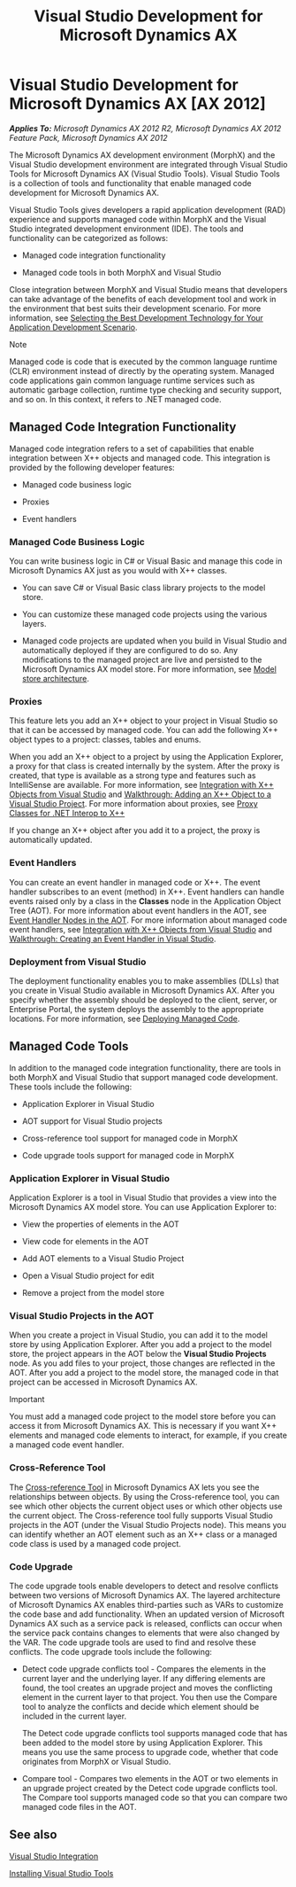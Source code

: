 ﻿---
title: Visual Studio Development for Microsoft Dynamics AX
TOCTitle: Visual Studio Development for Microsoft Dynamics AX
ms:assetid: 3b2cfb0f-4211-42ca-a514-55af7ff11dcd
ms:mtpsurl: https://msdn.microsoft.com/en-us/library/Gg889157(v=AX.60)
ms:contentKeyID: 35272052
ms.date: 11/21/2012
mtps_version: v=AX.60
---

# Visual Studio Development for Microsoft Dynamics AX [AX 2012]


_**Applies To:** Microsoft Dynamics AX 2012 R2, Microsoft Dynamics AX 2012 Feature Pack, Microsoft Dynamics AX 2012_

The Microsoft Dynamics AX development environment (MorphX) and the Visual Studio development environment are integrated through Visual Studio Tools for Microsoft Dynamics AX (Visual Studio Tools). Visual Studio Tools is a collection of tools and functionality that enable managed code development for Microsoft Dynamics AX.

Visual Studio Tools gives developers a rapid application development (RAD) experience and supports managed code within MorphX and the Visual Studio integrated development environment (IDE). The tools and functionality can be categorized as follows:

  - Managed code integration functionality

  - Managed code tools in both MorphX and Visual Studio

Close integration between MorphX and Visual Studio means that developers can take advantage of the benefits of each development tool and work in the environment that best suits their development scenario. For more information, see [Selecting the Best Development Technology for Your Application Development Scenario](http://go.microsoft.com/fwlink/?linkid=213138).


> [!NOTE]
> <P>Managed code is code that is executed by the common language runtime (CLR) environment instead of directly by the operating system. Managed code applications gain common language runtime services such as automatic garbage collection, runtime type checking and security support, and so on. In this context, it refers to .NET managed code.</P>



## Managed Code Integration Functionality

Managed code integration refers to a set of capabilities that enable integration between X++ objects and managed code. This integration is provided by the following developer features:

  - Managed code business logic

  - Proxies

  - Event handlers

### Managed Code Business Logic

You can write business logic in C\# or Visual Basic and manage this code in Microsoft Dynamics AX just as you would with X++ classes.

  - You can save C\# or Visual Basic class library projects to the model store.

  - You can customize these managed code projects using the various layers.

  - Managed code projects are updated when you build in Visual Studio and automatically deployed if they are configured to do so. Any modifications to the managed project are live and persisted to the Microsoft Dynamics AX model store. For more information, see [Model store architecture](https://msdn.microsoft.com/en-us/library/dd362019\(v=ax.60\)).

### Proxies

This feature lets you add an X++ object to your project in Visual Studio so that it can be accessed by managed code. You can add the following X++ object types to a project: classes, tables and enums.

When you add an X++ object to a project by using the Application Explorer, a proxy for that class is created internally by the system. After the proxy is created, that type is available as a strong type and features such as IntelliSense are available. For more information, see [Integration with X++ Objects from Visual Studio](integration-with-x-objects-from-visual-studio.md) and [Walkthrough: Adding an X++ Object to a Visual Studio Project](walkthrough-adding-an-x-object-to-a-visual-studio-project.md). For more information about proxies, see [Proxy Classes for .NET Interop to X++](proxy-classes-for-net-interop-to-x.md)

If you change an X++ object after you add it to a project, the proxy is automatically updated.

### Event Handlers

You can create an event handler in managed code or X++. The event handler subscribes to an event (method) in X++. Event handlers can handle events raised only by a class in the **Classes** node in the Application Object Tree (AOT). For more information about event handlers in the AOT, see [Event Handler Nodes in the AOT](event-handler-nodes-in-the-aot.md). For more information about managed code event handlers, see [Integration with X++ Objects from Visual Studio](integration-with-x-objects-from-visual-studio.md) and [Walkthrough: Creating an Event Handler in Visual Studio](walkthrough-creating-an-event-handler-in-visual-studio.md).

### Deployment from Visual Studio

The deployment functionality enables you to make assemblies (DLLs) that you create in Visual Studio available in Microsoft Dynamics AX. After you specify whether the assembly should be deployed to the client, server, or Enterprise Portal, the system deploys the assembly to the appropriate locations. For more information, see [Deploying Managed Code](deploying-managed-code.md).

## Managed Code Tools

In addition to the managed code integration functionality, there are tools in both MorphX and Visual Studio that support managed code development. These tools include the following:

  - Application Explorer in Visual Studio

  - AOT support for Visual Studio projects

  - Cross-reference tool support for managed code in MorphX

  - Code upgrade tools support for managed code in MorphX

### Application Explorer in Visual Studio

Application Explorer is a tool in Visual Studio that provides a view into the Microsoft Dynamics AX model store. You can use Application Explorer to:

  - View the properties of elements in the AOT

  - View code for elements in the AOT

  - Add AOT elements to a Visual Studio Project

  - Open a Visual Studio project for edit

  - Remove a project from the model store

### Visual Studio Projects in the AOT

When you create a project in Visual Studio, you can add it to the model store by using Application Explorer. After you add a project to the model store, the project appears in the AOT below the **Visual Studio Projects** node. As you add files to your project, those changes are reflected in the AOT. After you add a project to the model store, the managed code in that project can be accessed in Microsoft Dynamics AX.


> [!IMPORTANT]
> <P>You must add a managed code project to the model store before you can access it from Microsoft Dynamics AX. This is necessary if you want X++ elements and managed code elements to interact, for example, if you create a managed code event handler.</P>



### Cross-Reference Tool

The [Cross-reference Tool](cross-reference-tool.md) in Microsoft Dynamics AX lets you see the relationships between objects. By using the Cross-reference tool, you can see which other objects the current object uses or which other objects use the current object. The Cross-reference tool fully supports Visual Studio projects in the AOT (under the Visual Studio Projects node). This means you can identify whether an AOT element such as an X++ class or a managed code class is used by a managed code project.

### Code Upgrade

The code upgrade tools enable developers to detect and resolve conflicts between two versions of Microsoft Dynamics AX. The layered architecture of Microsoft Dynamics AX enables third-parties such as VARs to customize the code base and add functionality. When an updated version of Microsoft Dynamics AX such as a service pack is released, conflicts can occur when the service pack contains changes to elements that were also changed by the VAR. The code upgrade tools are used to find and resolve these conflicts. The code upgrade tools include the following:

  - Detect code upgrade conflicts tool - Compares the elements in the current layer and the underlying layer. If any differing elements are found, the tool creates an upgrade project and moves the conflicting element in the current layer to that project. You then use the Compare tool to analyze the conflicts and decide which element should be included in the current layer.
    
    The Detect code upgrade conflicts tool supports managed code that has been added to the model store by using Application Explorer. This means you use the same process to upgrade code, whether that code originates from MorphX or Visual Studio.

  - Compare tool - Compares two elements in the AOT or two elements in an upgrade project created by the Detect code upgrade conflicts tool. The Compare tool supports managed code so that you can compare two managed code files in the AOT.

## See also

[Visual Studio Integration](visual-studio-integration.md)

[Installing Visual Studio Tools](installing-visual-studio-tools.md)

